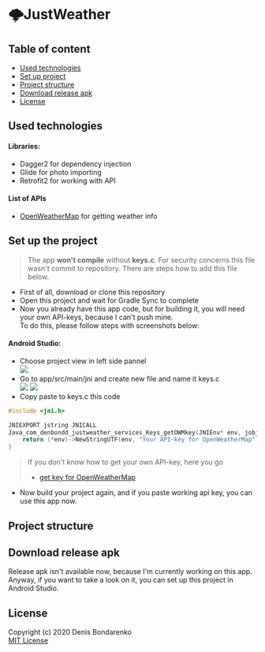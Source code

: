 # 🌩JustWeather 

## Table of content
- [Used technologies](#used-technologies)
- [Set up project](#set-up-the-project)
- [Project structure](#project-structure)
- [Download release apk](#download-release-apk)
- [License](#license)

## Used technologies
#### Libraries:
- Dagger2 for dependency injection
- Glide for photo importing
- Retrofit2 for working with API

#### List of APIs
- [OpenWeatherMap](https://openweathermap.org) for getting weather info

## Set up the project
> The app **won't compile** without **keys.c**. For security concerns this file wasn't commit to repository. There are steps how to add this file below. 
- First of all, download or clone this repository
- Open this project and wait for Gradle Sync to complete
- Now you already have this app code, but for building it, you will need your own API-keys, because I can't push mine. </br>
To do this, please follow steps with screenshots below: </br>
#### Android Studio:
- Choose project view in left side pannel </br> <img src="https://i.imgur.com/BUhW029.png">
- Go to app/src/main/jni and create new file and name it keys.c </br> <img src="https://i.imgur.com/8gVVjXe.png?2"> <img src="https://i.imgur.com/QhxR3Zk.png">
- Copy paste to keys.c this code </br>

```C
#include <jni.h>

JNIEXPORT jstring JNICALL
Java_com_denbondd_justweather_services_Keys_getOWMkey(JNIEnv* env, jobject this) {
    return (*env)->NewStringUTF(env, "Your API-key for OpenWeatherMap");
}
```
>If you don't know how to get your own API-key, here you go </br>
> - <a href="https://OpenWeatherMap.org/api_keys">get key for OpenWeatherMap</a>
- Now build your project again, and if you paste working api key, you can use this app now.

## Project structure

## Download release apk
Release apk isn't available now, because I'm currently working on this app. Anyway, if you want to take a look on it, you can set up this project in Android Studio.

## License
Copyright (c) 2020 Denis Bondarenko </br>
[MIT License](./LICENSE)
